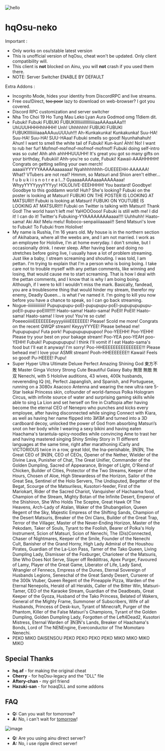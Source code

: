 ![hello](https://zoo.hololive.wtf/i/1cj59aah.png)
# hqOsu-neko

Important :
- Only works on osu!stable latest version
- This is unofficial version of hqOsu, cheat won't be updated. Only client compatibility will.
- This client is **not** blocked on Ainu, you will **not** crash if you used them there.
- NOTE: Server Switcher ENABLE BY DEFAULT

Extra Addons :
- Incognito Mode, hides your identity from DiscordRPC and live streams.
- Free osu!Direct, ~~too poor~~ lazy to download on web-browser? I got you covered.
- Discord RPC customization and server switcher
- Nha Tro Choi 19 Ho Tung Mau Leko Lyan Aura Godmod omg 11diem dit.
- Fubuki! Fubuki FUBUKI FUBUKIIIIiiiiIIIIIIiiiiaaAAAaaAAa!!! UhUUUHHHHhhHHH! Unh! Uhhhhhh! FUBUKI FUBUKI FUBUKIIIIiiiiiaaaAAAuuUUUuh!!! Ah-Kunkakunka! Kunkakunka! Suu-HA! Suu-HA! Suu-HA! SUU-HAaa! Fubuki smells so good! Nyunhahahuh! Ahun! I want to smell the white tail of Fubuki! Kun-kun! Ahh! No! I want to rub her fur! Mofmof-mofmof-mofmof-mofmof! Fubuki doing self-intro was so cute! Ahh ahh ahhHHUUUHH! It's great you got so many gifts on your birthday, Fubukiii! Ahh-you're so cute, Fubuki! Kawaii-AAAHHHHH! Congrats on getting selling your own merch! aaaaiiiYYYYYAAAAAaaaaaaa! Nyahhhhhhhh-GUEEEEHH-AAAAAA! What? VTubers are not real? Hmmm, so Matsuri and Shion aren't either... f u b u k i i s n o t r e a l...? GyaaaaAAAAaaaAAAAAaaa! WhyyYYYYyyyYYYyy! HOLOLIVE-EEEHHHH! You bastard! Goodbye! Goodbye to this goddamn world! Huh? She's looking? Fubuki on the poster is looking at Matsuri! FUBUKI ON THE POSTER IS LOOKING AT MATSURI!! Fubuki is looking at Matsuri! FUBUKI ON YOUTUBE IS LOOKING AT MATSURI!!! Fubuki on Twitter is talking with Matsuri! Thank God! The world hasn't left me! YaHOOOooo! Fubuki is still with me! I did it! I can do it! Twitter's Fubuking-YYAAAAAAAAaaaa!!!! Uuhhuhh! Haato-sama! Aki Aki! Melu melu! Roboco-senpaiiiiaaaaii!! Send Matsuri's love to Fubuki! To Fubuki from Hololive!
- My name is Rushia, I'm 16 years old. My house is in the northern section of Akihabara, where all the weebs are, and I am not married. I work as an employee for Hololive, I'm at home everyday. I don't smoke, but I occasionally drink. I never sleep. After having beer and doing no stretches before going live, I usually have a lot of problem streaming. Just like a baby, I stream screaming and shouting. I was told, I am pettan. I'm trying to explain that I'm a person who is boing boing. I take care not to trouble myself with any pettan comments, like winning and losing, that would cause me to start screaming. That is how I deal with the pettan comments, and I know that is why I am boing boing. Although, if I were to kill I wouldn't miss the mark. Basically, fandead, you are a troublesome thing that would hinder my stream, therefor my enemy, Deadly Queen... is what I've named it. I'm going to kill you now before you have a chance to speak, so I can go back streaming.
- Nogue-iiiiiiiiiiiiiiii! Pupupupupu-poEI-pupupupu-poEI-pupupupupupu-poEII-pupu-poEIIII!!!!! Haato-sama! Haato-sama! PoEII! PoEII! Haato-sama! Haato-sama! I love you! You're so cute! PoeeeoiiiiiEEEEEEEeyyyyiiiiiiEEEEEEE! Please! Scold me more! Congrats on the recent QWQP stream! KeyyyYYYEE! Please behead me! Pupupupupu! Futa pork! Pupupupupupupoo! Poo-YEEHH! Poo-YEHH! Please try your best on your bakage stream! Poo-YEA poo-YEAH poo-YEHH! Fubuki! Pupupupupupu! I think I'll vomit if I eat Haato-sama's food but I'll eat it anyway! I'm sorry! Poo-HHEEEEEEEEEEEEEEE!!! Please behead me! I love your ASMR stream! Pooh-HHEEEEEEE!! Kawaii! Feels so good! Pu-HEEEE! Pupu!
- Super Hyper Ultra Ultimate Deluxe Perfect Amazing Shining God 東方不敗 Master Ginga Victory Strong Cute Beautiful Galaxy Baby 無限 無敵 無双 Nenechi, with 5 Hololive auditions, 43 wives, 400k husbands, neverending IQ (π), Perfect Japanglish, and Spanish, and Portuguese, running on a 3080x Asacoco Antenna and wearing the new ultra rare 5-Star Isekai Princess skin, cofounder of world-famous Polka Hologram Circus, with infinite source of water and surprising gaming skills while able to sing La Lion and set herself on fire in Craftopia after having become the eternal CEO of Nenepro who punches and kicks every employee, after having disconnected while singing Connect with Kiara, as well as having her name flipped into ƎИƎИ and turned into a 3D cardboard decoy, unlocked the power of God from absorbing Matsuri’s snot on her body while I wearing
  a sexy bikini and having eaten Haachama's tarantula-spicy-noodles while convincing Ame to trast her and having mastered singing Shiny Smiley Story in 11 different languages at the same time, right after marathoning iCarly and VICTORIOUS twice in a row, great Idol, the Ina-perishable, ƎNƎN, The Great CEO of ƎNƎN, CEO of CEOs, Opener of the Nether, Wielder of the Divine Lava, Punisher of Chat, The Great Unifier, Commander of the Golden Dumpling, Sacred of Appearance, Bringer of Light, O'Riend of Chicken, Builder of Cities, Protector of the Two Streams, Keeper of
  the Hours, Chosen of Aloe, High Stewardess of the Horizon, Sailor of the Great Sea, Sentinel of the Holo Servers, The Undisputed, Begetter of the Begat, Scourge of the Matsuriless, Kusotori-feeder, First of the Mariokart, Rider of the Sacred Chariot, Vanquisher of Hachaama food, Champion of the Stream, Mighty Botan of the Infinite Desert, Emperor of the Shishiron, She Who Holds The Sceptre, Great Hawk Of The Heavens, Arch-Lady of Atalan, Waker of the Shubangelion, Queen Regent of the Sky, Majestic Empress of the Shifting Sands, Champion of the Desert Matsuris, Breaker of
  the Oni Clans, Builder of the Great Trap, Terror of the Villager, Master of the Never-Ending Horizon, Master of the Pekodam, Taker of Souls, Tyrant to the Foolish, Bearer of Polka's Holy Instrument, Scion of Matsuri, Scion of Nenechi, The (Dis)Connected, Chaser of Nightmares, Keeper of the Smile, Founder of the Nenechi Cult, Banisher of the Grand Horny, High Lady Admiral of the Houshou Pirates, Guardian of the La-Lion Pass, Tamer of the Tako Queen, Living Dumpling Lady, Dismisser of the Foxburger, Charioteer of the Matsuris, She Who Does Not Serve,
  Slayer off Reddittras, Apex Purger, Favoured of Lamy, Player of the Great Game, Liberator of Life, Lady Sand, Wrangler of Fennecs, Empress of the Dunes, Eternal Sovereign of Husbands Legions, Seneschal of the Great Sandy Desert, Curserer of the 300k Vtuber, Queen Regent of the Pineapple Pizza, Warden of the Eternal Nenepolis, Herald of all Heralds, Caller of the Bitter Win, Matsuri-Tamer, CEO of the Karaoke Stream, Guardian of the Deadbeats, Great Keeper of the Gyoza, Husband of the Tako Princess, Belated of Wakers, General of the Mighty Frame, Summoner of
  Subscribers, Wife of all Husbands, Princess of Desk-kun, Tyrant of Minecraft, Purger of the Phantom, Killer of the False Matsuri's Champions, Tyrant of the Golden Dumpling, Golden Dumpling Lady, Forgotten of the Left4Dead2, Kusotori Mistress, Eternal Warden of ƎNƎN's Lands, Breaker of Haachama's Bonds, Lord of The NENEngine, Everconductor of The Momotaro Nenechi.
- PEKO MIKO DAISENSOU
  PEKO PEKO PEKO PEKO
  MIKO MIKO MIKO MIKO


## Special Thanks
- **hq.af** - for making the original cheat
- **Cherry** - for hqOsu-legacy and the "DLL" file
- **Aftery-chan** - my girl friend
- **Hazuki-san** - for hoaqDLL and some addons

## FAQ
- **Q:** Can you wait for tomorrow?
- **A:** No, i can't wait for [tomorrow](https://zoo.hololive.wtf/i/qt2cy4mb.png)!

![image](https://zoo.hololive.wtf/i/31pp9joj.png)
- **Q:** Are you using ainu direct server?
- **A:** No, i use ripple direct server!
